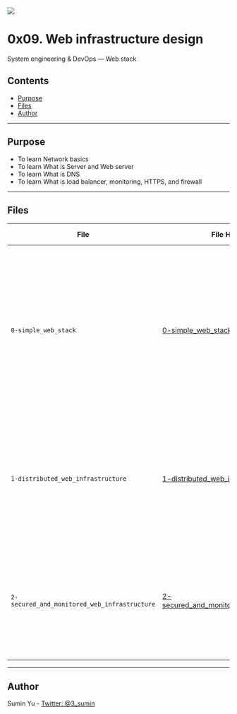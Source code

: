 
<img src="https://www.holbertonschool.com/holberton-logo-twitter-card.png">

# 0x09. Web infrastructure design
System engineering & DevOps ― Web stack

## Contents
* [Purpose](https://github.com/sumin3/holberton-system_engineering-devops/tree/master/0x09-web_infrastructure_design#Purpose)
* [Files](https://github.com/sumin3/holberton-system_engineering-devops/tree/master/0x09-web_infrastructure_design#Files)
* [Author](https://github.com/sumin3/holberton-system_engineering-devops/tree/master/0x09-web_infrastructure_design#author)
---
## Purpose
- To learn Network basics
- To learn What is Server and Web server
- To learn What is DNS
- To learn What is load balancer, monitoring, HTTPS, and firewall
---

## Files
|File| File Hierarchy  | Description &nbsp; &nbsp; &nbsp; &nbsp; &nbsp; &nbsp; &nbsp; &nbsp;
|---|----|-----
| `0-simple_web_stack` | [0-simple_web_stack](0-simple_web_stack) | **diagram must includes**:<br /> 1 server <br />1 web server (Nginx) <br />1 application server <br />1 application files (your code base) <br /> 1 database (MySQL) <br />1 domain name foobar.com configured with a www record that points to your server IP 8.8.8.8
| `1-distributed_web_infrastructure` | [1-distributed_web_infrastructure](1-distributed_web_infrastructure) | **diagram must adds**: <br />2 servers<br /> 1 web server (Nginx) <br />1 application server <br />1 load-balancer (HAproxy)<br /> 1 application files (your code base) <br /> 1 database (MySQL)
| `2-secured_and_monitored_web_infrastructure` | [2-secured_and_monitored_web_infrastructure](2-secured_and_monitored_web_infrastructure) | **diagram must adds**: <br />3 firewalls<br /> 1 SSL certificate to serve www.foobar.com over HTTPS <br />3 monitoring clients (data collector for Sumologic or other monitoring services)

---
## Author
Sumin Yu - [Twitter: @3_sumin](https://twitter.com/3_sumin)